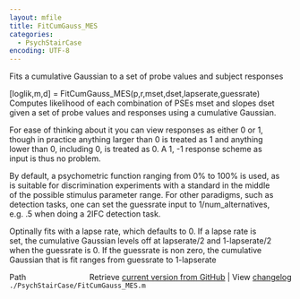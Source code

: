 ```yaml
---
layout: mfile
title: FitCumGauss_MES
categories:
  - PsychStairCase
encoding: UTF-8
---
```


Fits a cumulative Gaussian to a set of probe values and subject responses  

[loglik,m,d] = FitCumGauss\_MES(p,r,mset,dset,lapserate,guessrate)  
Computes likelihood of each combination of PSEs mset and slopes dset  
given a set of probe values and responses using a cumulative Gaussian.  

For ease of thinking about it you can view responses as either 0 or 1,  
though in practice anything larger than 0 is treated as 1 and anything  
lower than 0, including 0, is treated as 0. A 1, -1 response scheme as  
input is thus no problem.  

By default, a psychometric function ranging from 0% to 100% is used, as  
is suitable for discrimination experiments with a standard in the middle  
of the possible stimulus parameter range. For other paradigms, such as  
detection tasks, one can set the guessrate input to 1/num\_alternatives,  
e.g. .5 when doing a 2IFC detection task.  

Optinally fits with a lapse rate, which defaults to 0. If a lapse rate is  
set, the cumulative Gaussian levels off at lapserate/2 and 1-lapserate/2  
when the guessrate is 0. If the guessrate is non zero, the cumulative  
Gaussian that is fit ranges from guessrate to 1-lapserate  


<div class="code_header" style="text-align:right;">
  <span style="float:left;">Path&nbsp;&nbsp;</span> <span class="counter">Retrieve <a href=
  "https://raw.github.com/Psychtoolbox-3/Psychtoolbox-3/beta/./PsychStairCase/FitCumGauss_MES.m">current version from GitHub</a> | View <a href=
  "https://github.com/Psychtoolbox-3/Psychtoolbox-3/commits/beta/./PsychStairCase/FitCumGauss_MES.m">changelog</a></span>
</div>
<div class="code">
  <code>./PsychStairCase/FitCumGauss_MES.m</code>
</div>
